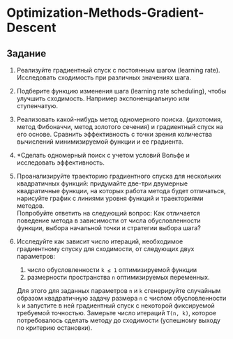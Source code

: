 # Optimization-Methods-Gradient-Descent

## Задание
1. Реализуйте градиентный спуск с постоянным шагом (learning rate). Исследовать сходимость при различных значениях шага.
2. Подберите функцию изменения шага (learning rate scheduling), чтобы улучшить сходимость. Например экспоненциальную или ступенчатую.
3. Реализовать какой-нибудь метод одномерного поиска. (дихотомия, метод Фибоначчи, метод золотого сечения) и градиентный спуск на его основе. Сравнить эффективность с точки зрения количества вычислений минимизируемой функции и ее градиента.
4. *Сделать одномерный поиск с учетом условий Вольфе и исследовать эффективность.
5. Проанализируйте траекторию градиентного спуска для нескольких квадратичных функций: придумайте две-три двумерные квадратичные функции, на которых работа метода будет отличаться, нарисуйте график с линиями уровня функций и траекториями методов.   
   Попробуйте ответить на следующий вопрос: Как отличается поведение метода в зависимости от числа обусловленности функции, выбора начальной точки и стратегии выбора шага?
6. Исследуйте как зависит число итераций, необходимое градиентному спуску для сходимости, от следующих двух параметров:
   1. число обусловленности `k ≤ 1` оптимизируемой функции
   2. размерности пространства `n` оптимизируемых переменных.
   
   Для этого для заданных параметров `n` и `k` сгенерируйте случайным образом квадратичную задачу размера `n` с числом обусловленности `k` и запустите в ней градиентный спуск с некоторой фиксируемой требуемой точностью. Замерьте число итераций `T(n, k)`, которое потребовалось сделать методу до сходимости (успешному выходу по критерию остановки). 


